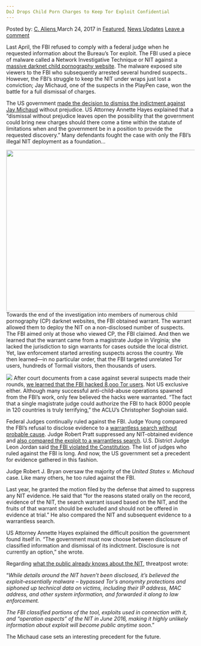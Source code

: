 ```yaml
---
DoJ Drops Child Porn Charges to Keep Tor Exploit Confidential
---
```

<article class="post-listing post-18765 post type-post status-publish format-standard has-post-thumbnail hentry category-deepdot-news category-news-updates tag-charges tag-child tag-confidential tag-doj tag-drops tag-exploit tag-porn tag-tor">
<div class="post-inner">
<p class="post-meta">
<span>Posted by: <a href="https://www.deepdotweb.com/author/caliens/" title="">C. Aliens </a></span>
<span>March 24, 2017</span>
<span>in <a href="https://www.deepdotweb.com/category/deepdot-news/" rel="category tag">Featured</a>, <a href="https://www.deepdotweb.com/category/news-updates/" rel="category tag">News Updates</a></span>
<span><a href="https://www.deepdotweb.com/2017/03/24/doj-drops-child-porn-charges-keep-tor-exploit-confidential/#respond">Leave a comment</a></span>
</p>
<div class="clear"></div>
<div class="entry">
<p>Last April, the FBI refused to comply with a federal judge when he requested information about the Bureau’s Tor exploit. The FBI used a piece of malware called a Network Investigative Technique or NIT against a <a href="https://www.deepdotweb.com/tag/playpen/">massive darknet child pornography website</a>. The malware exposed site viewers to the FBI who subsequently arrested several hundred suspects.. However, the FBI&#8217;s struggle to keep the NIT under wraps just lost a conviction; Jay Michaud, one of the suspects in the PlayPen case, won the battle for a full dismissal of charges.</p>
<p>The US government <a href="https://www.documentcloud.org/documents/3482329-Michaud-motion-to-dismiss.html">made the decision to dismiss the indictment against Jay Michaud</a> without prejudice. US Attorney Annette Hayes explained that a “dismissal without prejudice leaves open the possibility that the government could bring new charges should there come a time within the statute of limitations when and the government be in a position to provide the requested discovery.” Many defendants fought the case with only the FBI&#8217;s illegal NIT deployment as a foundation&#8230;</p>
<p><img class="wp-image-18771 aligncenter" src="https://www.deepdotweb.com/wp-content/uploads/2017/03/word-image-12.jpeg" width="957" height="431" srcset="https://www.deepdotweb.com/wp-content/uploads/2017/03/word-image-12.jpeg 1133w, https://www.deepdotweb.com/wp-content/uploads/2017/03/word-image-12-300x135.jpeg 300w, https://www.deepdotweb.com/wp-content/uploads/2017/03/word-image-12-1024x461.jpeg 1024w" sizes="(max-width: 957px) 100vw, 957px" /> Towards the end of the investigation into members of numerous child pornography (CP) darknet websites, the FBI obtained warrant. The warrant allowed them to deploy the NIT on a non-disclosed number of suspects. The FBI aimed only at those who viewed CP, the FBI claimed. And then we learned that the warrant came from a magistrate Judge in Virginia; she lacked the jurisdiction to sign warrants for cases outside the local district. Yet, law enforcement started arresting suspects across the country. We then learned—in no particular order, that the FBI targeted unrelated Tor users, hundreds of Tormail visitors, then thousands of users.</p>
<p><img class="wp-image-18772 aligncenter" src="https://www.deepdotweb.com/wp-content/uploads/2017/03/word-image-13.jpeg" srcset="https://www.deepdotweb.com/wp-content/uploads/2017/03/word-image-13.jpeg 554w, https://www.deepdotweb.com/wp-content/uploads/2017/03/word-image-13-300x133.jpeg 300w" sizes="(max-width: 554px) 100vw, 554px" /> After court documents from a case against several suspects made their rounds, <a href="https://www.deepdotweb.com/2016/12/01/fbi-hacked-8000-computers-120-countries-single-warrant/">we learned that the FBI hacked 8,ooo Tor users</a>. Not US exclusive either. Although many successful anti-child-abuse operations spawned from the FBI&#8217;s work, only few believed the hacks were warranted. “The fact that a single magistrate judge could authorize the FBI to hack 8000 people in 120 countries is truly terrifying,” the ACLU&#8217;s Christopher Soghoian said.</p>
<p>Federal Judges continually ruled against the FBI. Judge Young compared the FBI&#8217;s refusal to disclose evidence to a <a href="https://www.deepdotweb.com/2016/04/22/judge-rules-warrant-used-playpen-investigation-not-valid/">warrantless search without probable cause</a>. Judge Robert Pratt suppressed any NIT-obtained evidence and <a href="https://www.deepdotweb.com/2016/09/29/third-judge-rules-fbis-playpen-warrant-invalid/">also compared the exploit to a warrantless search</a>. U.S. District Judge Leon Jordan said <a href="https://www.deepdotweb.com/2016/10/26/knoxville-federal-judge-rules-fbi-playpen-case/">the FBI violated the Constitution</a>. The list of judges who ruled against the FBI is long. And now, the US government set a precedent for evidence gathered in this fashion.</p>
<p>Judge Robert J. Bryan oversaw the majority of the <em>United States v. Michaud</em> case. Like many others, he too ruled against the FBI.</p>
<p>Last year, he granted the motion filed by the defense that aimed to suppress any NIT evidence. He said that “for the reasons stated orally on the record, evidence of the NIT, the search warrant issued based on the NIT, and the fruits of that warrant should be excluded and should not be offered in evidence at trial.” He also compared the NIT and subsequent evidence to a warrantless search.</p>
<p>US Attorney Annette Hayes explained the difficult position the government found itself in. “The government must now choose between disclosure of classified information and dismissal of its indictment. Disclosure is not currently an option,” she wrote.</p>
<p>Regarding <a href="https://threatpost.com/doj-dismisses-playpen-case-to-keep-tor-hack-private/124102/">what the public already knows about the NIT</a>, threatpost wrote:</p>
<p>“<em>While details around the NIT haven’t been disclosed, it’s believed the exploit–essentially malware – bypassed Tor’s anonymity protections and siphoned up technical data on victims, including their IP address, MAC address, and other system information, and forwarded it along to law enforcement.</em></p>
<p><em>The FBI classified portions of the tool, exploits used in connection with it, and “operation aspects” of the NIT in June 2016, making it highly unlikely information about exploit will become public anytime soon</em>.”</p>
<p>The Michaud case sets an interesting precedent for the future.</p>
</div>
<span style="display:none"><a href="https://www.deepdotweb.com/tag/charges/" rel="tag">charges</a> <a href="https://www.deepdotweb.com/tag/child/" rel="tag">child</a> <a href="https://www.deepdotweb.com/tag/confidential/" rel="tag">confidential</a> <a href="https://www.deepdotweb.com/tag/doj/" rel="tag">doj</a> <a href="https://www.deepdotweb.com/tag/drops/" rel="tag">drops</a> <a href="https://www.deepdotweb.com/tag/exploit/" rel="tag">exploit</a> <a href="https://www.deepdotweb.com/tag/porn/" rel="tag">porn</a> <a href="https://www.deepdotweb.com/tag/tor/" rel="tag">tor</a></span> <span style="display:none" class="updated">2017-03-24</span>
<div style="display:none" class="vcard author" itemprop="author" itemscope itemtype="http://schema.org/Person"><strong class="fn" itemprop="name"><a href="https://www.deepdotweb.com/author/caliens/" title="Posts by C. Aliens" rel="author">C. Aliens</a></strong></div>
</div>
</article>

